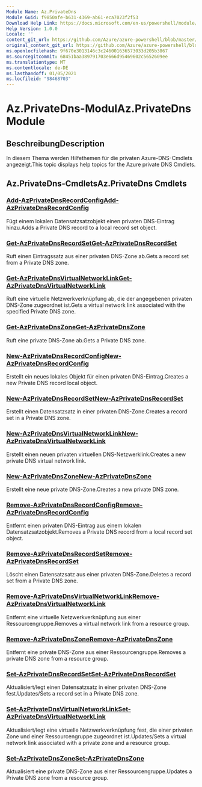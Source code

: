 ```yaml
---
Module Name: Az.PrivateDns
Module Guid: f9850afe-b631-4369-ab61-eca7023f2f53
Download Help Link: https://docs.microsoft.com/en-us/powershell/module/az.privatedns
Help Version: 1.0.0
Locale: ''
content_git_url: https://github.com/Azure/azure-powershell/blob/master/src/PrivateDns/PrivateDns/help/Az.PrivateDNS.md
original_content_git_url: https://github.com/Azure/azure-powershell/blob/master/src/PrivateDns/PrivateDns/help/Az.PrivateDNS.md
ms.openlocfilehash: 9f670e3013146c3c246001636573033d205b3867
ms.sourcegitcommit: 68451baa389791703e666d95469602c5652609ee
ms.translationtype: MT
ms.contentlocale: de-DE
ms.lasthandoff: 01/05/2021
ms.locfileid: "98468703"
---
```

# <span data-ttu-id="3ac82-101">Az.PrivateDns-Modul</span><span class="sxs-lookup"><span data-stu-id="3ac82-101">Az.PrivateDns Module</span></span>
## <span data-ttu-id="3ac82-102">Beschreibung</span><span class="sxs-lookup"><span data-stu-id="3ac82-102">Description</span></span>
<span data-ttu-id="3ac82-103">In diesem Thema werden Hilfethemen für die privaten Azure-DNS-Cmdlets angezeigt.</span><span class="sxs-lookup"><span data-stu-id="3ac82-103">This topic displays help topics for the Azure private DNS Cmdlets.</span></span>

## <span data-ttu-id="3ac82-104">Az.PrivateDns-Cmdlets</span><span class="sxs-lookup"><span data-stu-id="3ac82-104">Az.PrivateDns Cmdlets</span></span>
### [<span data-ttu-id="3ac82-105">Add-AzPrivateDnsRecordConfig</span><span class="sxs-lookup"><span data-stu-id="3ac82-105">Add-AzPrivateDnsRecordConfig</span></span>](Add-AzPrivateDnsRecordConfig.md)
<span data-ttu-id="3ac82-106">Fügt einem lokalen Datensatzsatzobjekt einen privaten DNS-Eintrag hinzu.</span><span class="sxs-lookup"><span data-stu-id="3ac82-106">Adds a Private DNS record to a local record set object.</span></span>

### [<span data-ttu-id="3ac82-107">Get-AzPrivateDnsRecordSet</span><span class="sxs-lookup"><span data-stu-id="3ac82-107">Get-AzPrivateDnsRecordSet</span></span>](Get-AzPrivateDnsRecordSet.md)
<span data-ttu-id="3ac82-108">Ruft einen Eintragssatz aus einer privaten DNS-Zone ab.</span><span class="sxs-lookup"><span data-stu-id="3ac82-108">Gets a record set from a Private DNS zone.</span></span>

### [<span data-ttu-id="3ac82-109">Get-AzPrivateDnsVirtualNetworkLink</span><span class="sxs-lookup"><span data-stu-id="3ac82-109">Get-AzPrivateDnsVirtualNetworkLink</span></span>](Get-AzPrivateDnsVirtualNetworkLink.md)
<span data-ttu-id="3ac82-110">Ruft eine virtuelle Netzwerkverknüpfung ab, die der angegebenen privaten DNS-Zone zugeordnet ist.</span><span class="sxs-lookup"><span data-stu-id="3ac82-110">Gets a virtual network link associated with the specified Private DNS zone.</span></span>

### [<span data-ttu-id="3ac82-111">Get-AzPrivateDnsZone</span><span class="sxs-lookup"><span data-stu-id="3ac82-111">Get-AzPrivateDnsZone</span></span>](Get-AzPrivateDnsZone.md)
<span data-ttu-id="3ac82-112">Ruft eine private DNS-Zone ab.</span><span class="sxs-lookup"><span data-stu-id="3ac82-112">Gets a Private DNS zone.</span></span>

### [<span data-ttu-id="3ac82-113">New-AzPrivateDnsRecordConfig</span><span class="sxs-lookup"><span data-stu-id="3ac82-113">New-AzPrivateDnsRecordConfig</span></span>](New-AzPrivateDnsRecordConfig.md)
<span data-ttu-id="3ac82-114">Erstellt ein neues lokales Objekt für einen privaten DNS-Eintrag.</span><span class="sxs-lookup"><span data-stu-id="3ac82-114">Creates a new Private DNS record local object.</span></span>

### [<span data-ttu-id="3ac82-115">New-AzPrivateDnsRecordSet</span><span class="sxs-lookup"><span data-stu-id="3ac82-115">New-AzPrivateDnsRecordSet</span></span>](New-AzPrivateDnsRecordSet.md)
<span data-ttu-id="3ac82-116">Erstellt einen Datensatzsatz in einer privaten DNS-Zone.</span><span class="sxs-lookup"><span data-stu-id="3ac82-116">Creates a record set in a Private DNS zone.</span></span>

### [<span data-ttu-id="3ac82-117">New-AzPrivateDnsVirtualNetworkLink</span><span class="sxs-lookup"><span data-stu-id="3ac82-117">New-AzPrivateDnsVirtualNetworkLink</span></span>](New-AzPrivateDnsVirtualNetworkLink.md)
<span data-ttu-id="3ac82-118">Erstellt einen neuen privaten virtuellen DNS-Netzwerklink.</span><span class="sxs-lookup"><span data-stu-id="3ac82-118">Creates a new private DNS virtual network link.</span></span>

### [<span data-ttu-id="3ac82-119">New-AzPrivateDnsZone</span><span class="sxs-lookup"><span data-stu-id="3ac82-119">New-AzPrivateDnsZone</span></span>](New-AzPrivateDnsZone.md)
<span data-ttu-id="3ac82-120">Erstellt eine neue private DNS-Zone.</span><span class="sxs-lookup"><span data-stu-id="3ac82-120">Creates a new private DNS zone.</span></span>

### [<span data-ttu-id="3ac82-121">Remove-AzPrivateDnsRecordConfig</span><span class="sxs-lookup"><span data-stu-id="3ac82-121">Remove-AzPrivateDnsRecordConfig</span></span>](Remove-AzPrivateDnsRecordConfig.md)
<span data-ttu-id="3ac82-122">Entfernt einen privaten DNS-Eintrag aus einem lokalen Datensatzsatzobjekt.</span><span class="sxs-lookup"><span data-stu-id="3ac82-122">Removes a Private DNS record from a local record set object.</span></span>

### [<span data-ttu-id="3ac82-123">Remove-AzPrivateDnsRecordSet</span><span class="sxs-lookup"><span data-stu-id="3ac82-123">Remove-AzPrivateDnsRecordSet</span></span>](Remove-AzPrivateDnsRecordSet.md)
<span data-ttu-id="3ac82-124">Löscht einen Datensatzsatz aus einer privaten DNS-Zone.</span><span class="sxs-lookup"><span data-stu-id="3ac82-124">Deletes a record set from a Private DNS zone.</span></span>

### [<span data-ttu-id="3ac82-125">Remove-AzPrivateDnsVirtualNetworkLink</span><span class="sxs-lookup"><span data-stu-id="3ac82-125">Remove-AzPrivateDnsVirtualNetworkLink</span></span>](Remove-AzPrivateDnsVirtualNetworkLink.md)
<span data-ttu-id="3ac82-126">Entfernt eine virtuelle Netzwerkverknüpfung aus einer Ressourcengruppe.</span><span class="sxs-lookup"><span data-stu-id="3ac82-126">Removes a virtual network link from a resource group.</span></span>

### [<span data-ttu-id="3ac82-127">Remove-AzPrivateDnsZone</span><span class="sxs-lookup"><span data-stu-id="3ac82-127">Remove-AzPrivateDnsZone</span></span>](Remove-AzPrivateDnsZone.md)
<span data-ttu-id="3ac82-128">Entfernt eine private DNS-Zone aus einer Ressourcengruppe.</span><span class="sxs-lookup"><span data-stu-id="3ac82-128">Removes a private DNS zone from a resource group.</span></span>

### [<span data-ttu-id="3ac82-129">Set-AzPrivateDnsRecordSet</span><span class="sxs-lookup"><span data-stu-id="3ac82-129">Set-AzPrivateDnsRecordSet</span></span>](Set-AzPrivateDnsRecordSet.md)
<span data-ttu-id="3ac82-130">Aktualisiert/legt einen Datensatzsatz in einer privaten DNS-Zone fest.</span><span class="sxs-lookup"><span data-stu-id="3ac82-130">Updates/Sets a record set in a Private DNS zone.</span></span>

### [<span data-ttu-id="3ac82-131">Set-AzPrivateDnsVirtualNetworkLink</span><span class="sxs-lookup"><span data-stu-id="3ac82-131">Set-AzPrivateDnsVirtualNetworkLink</span></span>](Set-AzPrivateDnsVirtualNetworkLink.md)
<span data-ttu-id="3ac82-132">Aktualisiert/legt eine virtuelle Netzwerkverknüpfung fest, die einer privaten Zone und einer Ressourcengruppe zugeordnet ist.</span><span class="sxs-lookup"><span data-stu-id="3ac82-132">Updates/Sets a virtual network link associated with a private zone and a resource group.</span></span>

### [<span data-ttu-id="3ac82-133">Set-AzPrivateDnsZone</span><span class="sxs-lookup"><span data-stu-id="3ac82-133">Set-AzPrivateDnsZone</span></span>](Set-AzPrivateDnsZone.md)
<span data-ttu-id="3ac82-134">Aktualisiert eine private DNS-Zone aus einer Ressourcengruppe.</span><span class="sxs-lookup"><span data-stu-id="3ac82-134">Updates a Private DNS zone from a resource group.</span></span>

